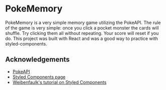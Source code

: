 # PokeMemory

PokeMemory is a very simple memory game utilizing the PokeAPI. 
The rule of the game is very simple: once you click a pocket monster 
the cards will shuffle. Try clicking them all without repeating. Your 
score will reset if you do.
This project was built with React and was a good way to practice with
styled-components.


## Acknowledgements

 - [PokeAPI](https://pokeapi.co/) 
 - [Styled Components page](https://styled-components.com/)
 - [Weibenfaulk's tutorial on Styled Components](https://www.youtube.com/watch?v=2Q361ZB39gY)

